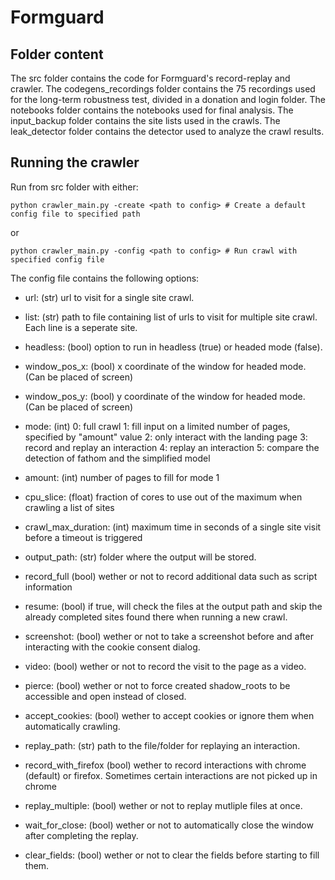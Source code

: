 # Formguard

## Folder content
The src folder contains the code for Formguard's record-replay and crawler.
The codegens_recordings folder contains the 75 recordings used for the long-term robustness test, divided in a donation and login folder.
The notebooks folder contains the notebooks used for final analysis.
The input_backup folder contains the site lists used in the crawls.
The leak_detector folder contains the detector used to analyze the crawl results.

## Running the crawler
 
Run from src folder with either:
```
python crawler_main.py -create <path to config> # Create a default config file to specified path
```
or
```
python crawler_main.py -config <path to config> # Run crawl with specified config file
```

The config file contains the following options:
- url:  (str) url to visit for a single site crawl.
- list: (str) path to file containing list of urls to visit for multiple site crawl. Each line is a seperate site.

- headless:     (bool) option to run in headless (true) or headed mode (false).
- window_pos_x: (bool) x coordinate of the window for headed mode. (Can be placed of screen)
- window_pos_y: (bool) y coordinate of the window for headed mode. (Can be placed of screen)

- mode: (int)   0: full crawl
                1: fill input on a limited number of pages, specified by "amount" value
                2: only interact with the landing page
                3: record and replay an interaction
                4: replay an interaction
                5: compare the detection of fathom and the simplified model

- amount:             (int) number of pages to fill for mode 1
- cpu_slice:          (float) fraction of cores to use out of the maximum when crawling a list of sites
- crawl_max_duration: (int) maximum time in seconds of a single site visit before a timeout is triggered

- output_path: (str) folder where the output will be stored.
- record_full  (bool) wether or not to record additional data such as script information
- resume:      (bool) if true, will check the files at the output path and skip the already completed sites found there when running a new crawl.
- screenshot:  (bool) wether or not to take a screenshot before and after interacting with the cookie consent dialog.
- video:       (bool) wether or not to record the visit to the page as a video.

- pierce:         (bool) wether or not to force created shadow_roots to be accessible and open instead of closed.
- accept_cookies: (bool) wether to accept cookies or ignore them when automatically crawling.

- replay_path:        (str) path to the file/folder for replaying an interaction.
- record_with_firefox (bool) wether to record interactions with chrome (default) or firefox. Sometimes certain interactions are not picked up in chrome
- replay_multiple:    (bool) wether or not to replay mutliple files at once.
- wait_for_close:     (bool) wether or not to automatically close the window after completing the replay.
- clear_fields:       (bool) wether or not to clear the fields before starting to fill them.
